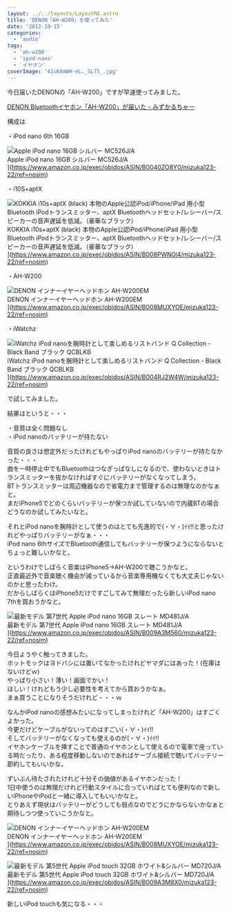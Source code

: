 ```yaml
---
layout: ../../layouts/LayoutMd.astro
title: 'DENON「AH-W200」を使ってみた'
date: '2012-10-15'
categories:
  - 'audio'
tags:
  - 'ah-w200'
  - 'ipod-nano'
  - 'イヤホン'
coverImage: '41u68mWH-eL._SL75_.jpg'
---
```


今日届いたDENONの「AH-W200」ですが早速使ってみました。

[DENON Bluetoothイヤホン「AH\-W200」が届いた \- みずかるちゃー](https://mizuka123.net/archive/1065/)

構成は

・iPod nano 6th 16GB

![Apple iPod nano 16GB シルバー MC526J/A](/archive/images/41u68mWH-eL._SL75_.jpg)  
Apple iPod nano 16GB シルバー MC526J/A  
](https://www.amazon.co.jp/exec/obidos/ASIN/B0040ZO8Y0/mizuka123-22/ref=nosim)

・i10S+aptX

![KOKKIA i10s+aptX (black) 本物のApple公認iPod/iPhone/iPad 用小型Bluetooth iPodトランスミッター、aptX Bluetoothヘッドセット/レシーバー/スピーカーの音声遅延を低減。（豪華なブラック）](/archive/images/418mG-xfOzL._SL75_.jpg)  
KOKKIA i10s+aptX (black) 本物のApple公認iPod/iPhone/iPad 用小型Bluetooth iPodトランスミッター、aptX Bluetoothヘッドセット/レシーバー/スピーカーの音声遅延を低減。（豪華なブラック）  
](https://www.amazon.co.jp/exec/obidos/ASIN/B008PWN0I4/mizuka123-22/ref=nosim)

・AH-W200

![DENON インナーイヤーヘッドホン AH-W200EM](/archive/images/413IQSbcFhL._SL75_.jpg)  
DENON インナーイヤーヘッドホン AH-W200EM  
](https://www.amazon.co.jp/exec/obidos/ASIN/B008MUXYOE/mizuka123-22/ref=nosim)

・iWatchz

![iWatchz iPod nanoを腕時計として楽しめるリストバンド Q Collection - Black Band ブラック QCBLKB](/archive/images/31le%2BoTkcJL._SL75_.jpg)  
iWatchz iPod nanoを腕時計として楽しめるリストバンド Q Collection - Black Band ブラック QCBLKB  
](https://www.amazon.co.jp/exec/obidos/ASIN/B004RJ2W4W/mizuka123-22/ref=nosim)

で試してみました。

結果はというと・・・

・音質は全く問題なし  
・iPod nanoのバッテリーが持たない

音質の良さは想定外だったけれどもやっぱりiPod nanoのバッテリーが持たなかった・・・  
曲を一時停止中でもBluetoothはつなぎっぱなしになるので、使わないときはトランスミッターを抜かなければすぐにバッテリーがなくなってしまう。  
BTトランスミッターは周辺機器なので省電力まで管理するのは無理なのかなぁと。  
まだiPhone5でどのくらいバッテリーが保つか試していないので内蔵BTの場合どうなのか試してみたいなと。

それとiPod nanoを腕時計として使うのはとても先進的で(・∀・)ｲｲ!!と思ったけれどやっぱりバッテリーがなぁ・・・  
iPod nano 6thサイズでBluetooth通信してもバッテリーが保つようにならないとちょっと難しいかなと。

というわけでしばらく音楽はiPhone5→AH-W200で聴こうかなと。  
正直最近外で音楽聴く機会が減っているから音楽専用機なくても大丈夫じゃないのかと思ったわけ。  
だからしばらくはiPhone5だけですごしてみて無理だったら新しいiPod nano 7thを買おうかなと。

![最新モデル 第7世代 Apple iPod nano 16GB スレート MD481J/A](/archive/images/31ze45HVNIL._SL75_.jpg)  
最新モデル 第7世代 Apple iPod nano 16GB スレート MD481J/A  
](https://www.amazon.co.jp/exec/obidos/ASIN/B009A3M560/mizuka123-22/ref=nosim)

今日ようやく触ってきました。  
ホットモックはヨドバシには置いてなかったけれどヤマダにはあった！(在庫はないけどｗ)  
やっぱり小さい！薄い！画面でかい！  
ほしい！けれどもう少し必要性を考えてから買おうかなぁ。  
まぁ買うことになりそうだけれど・・・ｗ

なんかiPod nanoの感想みたいになってしまったけれど「AH-W200」はすごくよかった。  
今更だけどケーブルがないってのはすごい(・∀・)ｲｲ!!  
そしてバッテリーがなくなっても使えるのが(・∀・)ｲｲ!!  
イヤホンケーブルを挿すことで普通のイヤホンとして使えるので電車で座っている時だったり、ある程度移動しないのであればケーブル接続で聴いてバッテリー節約してもいいかな。

ずいぶん待たされたけれど十分その価値があるイヤホンだった！  
1日中使うのは無理だけれど行動スタイルに合っていればとても便利なので新しいiPhoneやiPodと一緒に導入してもいいかなと。  
とりあえず現状はバッテリーがどうしても弱点なのでどうにかならないかなぁと期待しつつ使っていこうかなと。

![DENON インナーイヤーヘッドホン AH-W200EM](/archive/images/413IQSbcFhL._SL75_.jpg)  
DENON インナーイヤーヘッドホン AH-W200EM  
](https://www.amazon.co.jp/exec/obidos/ASIN/B008MUXYOE/mizuka123-22/ref=nosim)

![最新モデル 第5世代 Apple iPod touch 32GB ホワイト&シルバー MD720J/A](/archive/images/41SDezQFo0L._SL75_.jpg)  
最新モデル 第5世代 Apple iPod touch 32GB ホワイト&シルバー MD720J/A  
](https://www.amazon.co.jp/exec/obidos/ASIN/B009A3M8X0/mizuka123-22/ref=nosim)

新しいiPod touchも気になる・・・
